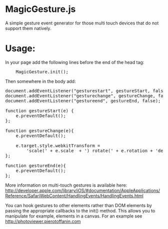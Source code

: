 MagicGesture.js
===============

A simple gesture event generator for those multi touch devices that do not support them natively.

Usage:
======

In your page add the following lines before the end of the head tag:

<pre>
    MagicGesture.init();
</pre>

Then somewhere in the body add:

<pre>
document.addEventListener("gesturestart", gestureStart, false);
document.addEventListener("gesturechange", gestureChange, false);
document.addEventListener("gestureend", gestureEnd, false);

function gestureStart(e) {
    e.preventDefault();
};

function gestureChange(e){
    e.preventDefault();

    e.target.style.webkitTransform =
        'scale(' + e.scale  + ') rotate(' + e.rotation + 'deg)';
};

function gestureEnd(e){
    e.preventDefault();
};
</pre>

More information on multi-touch gestures is available here: http://developer.apple.com/library/iOS/#documentation/AppleApplications/Reference/SafariWebContent/HandlingEvents/HandlingEvents.html

You can hook gestures to other elements rather than DOM elements by passing the appropriate callbacks to the init() method. This allows you to manipulate for example, elements in a canvas. For an example see http://photoviewer.pierotoffanin.com


